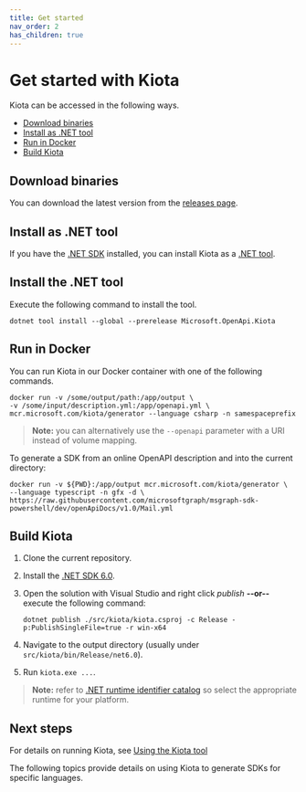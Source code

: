 ```yaml
---
title: Get started
nav_order: 2
has_children: true
---
```


# Get started with Kiota

Kiota can be accessed in the following ways.

- [Download binaries](#download-binaries)
- [Install as .NET tool](#install-as-net-tool)
- [Run in Docker](#run-in-docker)
- [Build Kiota](#build-kiota)

## Download binaries

You can download the latest version from the [releases page](https://github.com/microsoft/kiota/releases/latest).

## Install as .NET tool

If you have the [.NET SDK](https://dotnet.microsoft.com/download) installed, you can install Kiota as a [.NET tool](https://docs.microsoft.com/dotnet/core/tools/global-tools).

## Install the .NET tool

Execute the following command to install the tool.

```shell
dotnet tool install --global --prerelease Microsoft.OpenApi.Kiota
```

## Run in Docker

You can run Kiota in our Docker container with one of the following commands.

```shell
docker run -v /some/output/path:/app/output \
-v /some/input/description.yml:/app/openapi.yml \
mcr.microsoft.com/kiota/generator --language csharp -n samespaceprefix
```

> **Note:** you can alternatively use the `--openapi` parameter with a URI instead of volume mapping.

To generate a SDK from an online OpenAPI description and into the current directory:

```shell
docker run -v ${PWD}:/app/output mcr.microsoft.com/kiota/generator \
--language typescript -n gfx -d \
https://raw.githubusercontent.com/microsoftgraph/msgraph-sdk-powershell/dev/openApiDocs/v1.0/Mail.yml
```

## Build Kiota

1. Clone the current repository.
1. Install the [.NET SDK 6.0](https://dotnet.microsoft.com/download).
1. Open the solution with Visual Studio and right click *publish* **--or--** execute the following command:

    ```shell
    dotnet publish ./src/kiota/kiota.csproj -c Release -p:PublishSingleFile=true -r win-x64
    ```

1. Navigate to the output directory (usually under `src/kiota/bin/Release/net6.0`).
1. Run `kiota.exe ...`.

> **Note:** refer to [.NET runtime identifier catalog](https://docs.microsoft.com/dotnet/core/rid-catalog) so select the appropriate runtime for your platform.

## Next steps

For details on running Kiota, see [Using the Kiota tool](/docs/using.md)

The following topics provide details on using Kiota to generate SDKs for specific languages.
